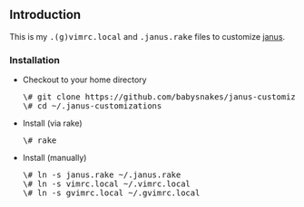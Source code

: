 ## Introduction

This is my <tt>.(g)vimrc.local</tt> and <tt>.janus.rake</tt> files to customize [janus][j1].

### Installation

* Checkout to your home directory
  <pre>
  \# git clone https://github.com/babysnakes/janus-customizations ~/.janus-customizations
  \# cd ~/.janus-customizations
  </pre>
* Install (via rake)
  <pre>
  \# rake
  </pre>
* Install (manually)
  <pre>
  \# ln -s janus.rake ~/.janus.rake
  \# ln -s vimrc.local ~/.vimrc.local
  \# ln -s gvimrc.local ~/.gvimrc.local
  </pre>

[j1]: https://github.com/carlhuda/janus   "janus"
